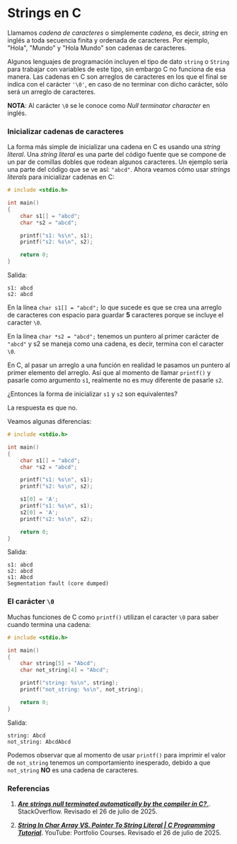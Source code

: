 # Strings en C

Llamamos *cadena de caracteres* o simplemente *cadena*, es decir, *string* en inglés a toda secuencia finita y ordenada de caracteres. Por ejemplo, "Hola", "Mundo" y "Hola Mundo" son cadenas de caracteres.

Algunos lenguajes de programación incluyen el tipo de dato `string` o `String` para trabajar con variables de este tipo, sin embargo C no funciona de esa manera. Las cadenas en C son arreglos de caracteres en los que el final se indica con el carácter `'\0'`, en caso de no terminar con dicho carácter, sólo será un arreglo de caracteres.

**NOTA**: Al carácter `\0` se le conoce como *Null terminator character* en inglés.

### Inicializar cadenas de caracteres

La forma más simple de inicializar una cadena en C es usando una *string literal*. Una *string literal* es una parte del código fuente que se compone de un par de comillas dobles que rodean algunos caracteres. Un ejemplo sería una parte del código que se ve así: `"abcd"`. Ahora veamos cómo usar *strings literals* para inicializar cadenas en C:

```c
# include <stdio.h>

int main()
{
    char s1[] = "abcd";
    char *s2 = "abcd";

    printf("s1: %s\n", s1);
    printf("s2: %s\n", s2);

    return 0;
}
```

Salida:

```
s1: abcd
s2: abcd
```

En la línea `char s1[] = "abcd";` lo que sucede es que se crea una arreglo de caracteres con espacio para guardar **5** caracteres porque se incluye el caracter `\0`.

En la línea `char *s2 = "abcd";` tenemos un puntero al primer carácter de `"abcd"` y s2 se maneja como una cadena, es decir, termina con el caracter `\0`.

En C, al pasar un arreglo a una función en realidad le pasamos un puntero al primer elemento del arreglo. Así que al momento de llamar `printf()` y pasarle como argumento `s1`, realmente no es muy diferente de pasarle `s2`.


¿Entonces la forma de inicializar `s1` y `s2` son equivalentes?

La respuesta es que no.

Veamos algunas diferencias:

```c
# include <stdio.h>

int main()
{
    char s1[] = "abcd";
    char *s2 = "abcd";

    printf("s1: %s\n", s1);
    printf("s2: %s\n", s2);

    s1[0] = 'A';
    printf("s1: %s\n", s1);
    s2[0] = 'A';
    printf("s2: %s\n", s2);

    return 0;
}
```

Salida:

```
s1: abcd
s2: abcd
s1: Abcd
Segmentation fault (core dumped)
```

### El carácter `\0`


Muchas funciones de C como `printf()` utilizan el caracter `\0` para saber cuando termina una cadena:

```c
# include <stdio.h>

int main()
{
    char string[5] = "Abcd";
    char not_string[4] = "Abcd";

    printf("string: %s\n", string);
    printf("not_string: %s\n", not_string);

    return 0;
}
```

Salida:

```
string: Abcd
not_string: AbcdAbcd
```

Podemos observar que al momento de usar `printf()` para imprimir el valor de `not_string` tenemos un comportamiento inesperado, debido a que `not_string` **NO** es una cadena de caracteres.

### Referencias

1.  [***Are strings null terminated automatically by the compiler in C?***.](https://stackoverflow.com/questions/62335383/are-strings-null-terminated-automatically-by-the-compiler-in-c). StackOverflow. Revisado el 26 de julio de 2025.

2. [***String In Char Array VS. Pointer To String Literal | C Programming Tutorial***](https://youtu.be/Qp3WatLL_Hc?si=-TH8S2VVQ5MY3IGG). YouTube: Portfolio Courses. Revisado el 26 de julio de 2025.